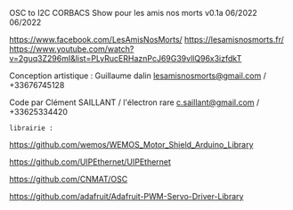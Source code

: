  OSC to I2C CORBACS Show  pour les amis nos morts         v0.1a 06/2022   06/2022
 
  https://www.facebook.com/LesAmisNosMorts/
  https://lesamisnosmorts.fr/
  https://www.youtube.com/watch?v=2guq3Z296mI&list=PLyRucERHaznPcJ69G39vllQ96x3izfdkT
  
  Conception artistique : Guillaume dalin
  lesamisnosmorts@gmail.com / +33676745128
  
  Code par Clément SAILLANT / l'électron rare
    c.saillant@gmail.com / +33625334420
    
    librairie :
  https://github.com/wemos/WEMOS_Motor_Shield_Arduino_Library
  
  https://github.com/UIPEthernet/UIPEthernet
  
  https://github.com/CNMAT/OSC
  
  https://github.com/adafruit/Adafruit-PWM-Servo-Driver-Library
